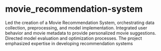 # movie_recommendation-system
Led the creation of a Movie Recommendation System, orchestrating data collection, preprocessing, and model implementation. Integrated user behavior and movie metadata to provide personalized movie suggestions. Directed model evaluation and optimization processes. The project emphasized expertise in developing recommendation systems   
